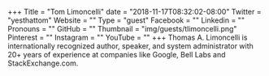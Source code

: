 +++
Title = "Tom Limoncelli"
date = "2018-11-17T08:32:02-08:00"
Twitter = "yesthattom"
Website = ""
Type = "guest"
Facebook = ""
Linkedin = ""
Pronouns = ""
GitHub = ""
Thumbnail = "img/guests/tlimoncelli.png"
Pinterest = ""
Instagram = ""
YouTube = ""
+++
Thomas A. Limoncelli is internationally recognized author, speaker, and system administrator with 20+ years of experience at companies like Google, Bell Labs and StackExchange.com.
